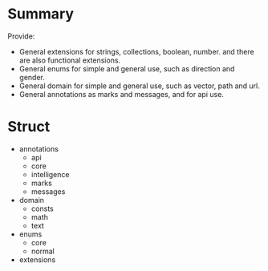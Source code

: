 # Summary

Provide:

* General extensions for strings, collections, boolean, number. and there are also functional extensions.
* General enums for simple and general use, such as direction and gender.
* General domain for simple and general use, such as vector, path and url.
* General annotations as marks and messages, and for api use. 

# Struct

* annotations
    * api
    * core
    * intelligence
    * marks
    * messages
* domain
    * consts
    * math
    * text
* enums
    * core
    * normal
* extensions
